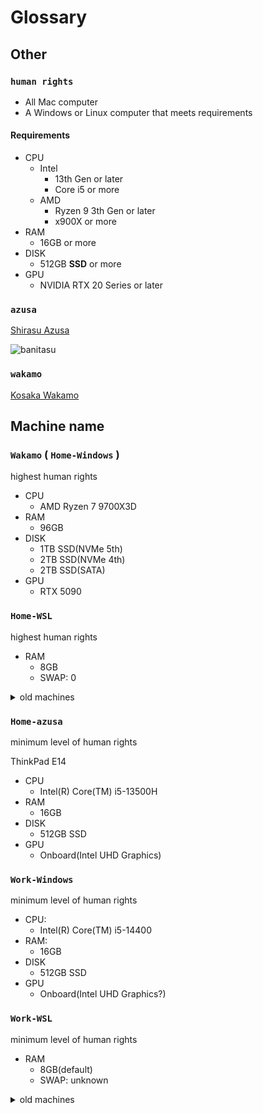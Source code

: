 # Glossary

## Other

### `human rights`

- All Mac computer
- A Windows or Linux computer that meets requirements

#### Requirements

- CPU
    - Intel
        - 13th Gen or later
        - Core i5 or more
    - AMD
        - Ryzen 9 3th Gen or later
        - x900X or more
- RAM
    - 16GB or more
- DISK
    - 512GB **SSD** or more
- GPU
    - NVIDIA RTX 20 Series or later

### `azusa`

[Shirasu Azusa](https://bluearchive.fandom.com/wiki/Shirasu_Azusa)

![banitasu](images/banitasu.png)

### `wakamo`

[Kosaka Wakamo](https://bluearchive.fandom.com/wiki/Kosaka_Wakamo)

## Machine name

### `Wakamo` ( `Home-Windows` )

highest human rights

- CPU
    - AMD Ryzen 7 9700X3D
- RAM
    - 96GB
- DISK
    - 1TB SSD(NVMe 5th)
    - 2TB SSD(NVMe 4th)
    - 2TB SSD(SATA)
- GPU
    - RTX 5090

### `Home-WSL`

highest human rights

- RAM
    - 8GB
    - SWAP: 0

<details>
<summary>old machines</summary>

### `Home-Windows(old)`

highest human rights, but almost disk full.

- CPU
    - AMD Ryzen 9 3900X
- RAM
    - 32GB
- DISK
    - 1TB SSD
- GPU
    - RTX 2080 SUPER

### `Home-WSL(old)`

highest human rights, but almost disk full.

- RAM
    - 8GB
    - SWAP: 0

</details>

### `Home-azusa`

minimum level of human rights

ThinkPad E14

- CPU
    - Intel(R) Core(TM) i5-13500H
- RAM
    - 16GB
- DISK
    - 512GB SSD
- GPU
    - Onboard(Intel UHD Graphics)

### `Work-Windows`

minimum level of human rights

- CPU:
    - Intel(R) Core(TM) i5-14400
- RAM:
    - 16GB
- DISK
    - 512GB SSD
- GPU
    - Onboard(Intel UHD Graphics?)

### `Work-WSL`

minimum level of human rights

- RAM
    - 8GB(default)
    - SWAP: unknown

<details>
<summary>old machines</summary>

### `Work-Windows(old)`

human rights violations

- CPU:
    - Intel(R) Core(TM) i5-9400F
- RAM:
    - 8GB
- DISK
    - 1TB **HDD**
- GPU
    - unknown

### `Work-WSL(old)`

human rights violations

- RAM
    - 3GB
    - SWAP: 8GB

</details>
